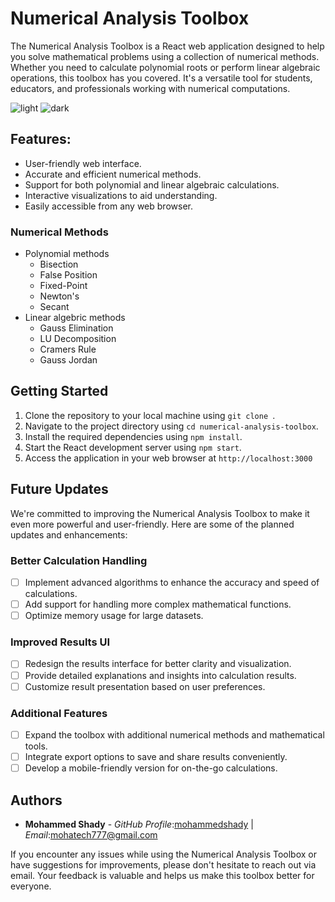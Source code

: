 # Numerical Analysis Toolbox

The Numerical Analysis Toolbox is a React web application designed to help you solve mathematical problems using a collection of numerical methods. Whether you need to calculate polynomial roots or perform linear algebraic operations, this toolbox has you covered. It's a versatile tool for students, educators, and professionals working with numerical computations.

![light](https://i.imgur.com/vkZhds6.png "PolynomialRootImg")
![dark](https://i.imgur.com/GpBlwu3.png "PolynomialRootImg")

## Features:

- User-friendly web interface.
- Accurate and efficient numerical methods.
- Support for both polynomial and linear algebraic calculations.
- Interactive visualizations to aid understanding.
- Easily accessible from any web browser.

### Numerical Methods

- Polynomial methods
  - Bisection
  - False Position
  - Fixed-Point
  - Newton's
  - Secant
- Linear algebric methods
  - Gauss Elimination
  - LU Decomposition
  - Cramers Rule
  - Gauss Jordan

## Getting Started

1. Clone the repository to your local machine using `git clone `.
2. Navigate to the project directory using `cd numerical-analysis-toolbox`.
3. Install the required dependencies using `npm install`.
4. Start the React development server using `npm start`.
5. Access the application in your web browser at `http://localhost:3000`

## Future Updates

We're committed to improving the Numerical Analysis Toolbox to make it even more powerful and user-friendly. Here are some of the planned updates and enhancements:

### Better Calculation Handling

- [ ] Implement advanced algorithms to enhance the accuracy and speed of calculations.
- [ ] Add support for handling more complex mathematical functions.
- [ ] Optimize memory usage for large datasets.

### Improved Results UI

- [ ] Redesign the results interface for better clarity and visualization.
- [ ] Provide detailed explanations and insights into calculation results.
- [ ] Customize result presentation based on user preferences.

### Additional Features

- [ ] Expand the toolbox with additional numerical methods and mathematical tools.
- [ ] Integrate export options to save and share results conveniently.
- [ ] Develop a mobile-friendly version for on-the-go calculations.

## Authors

- **Mohammed Shady** - _GitHub Profile_:[mohammedshady](https://github.com/mohammedshady) | _Email_:mohatech777@gmail.com

If you encounter any issues while using the Numerical Analysis Toolbox or have suggestions for improvements, please don't hesitate to reach out via email. Your feedback is valuable and helps us make this toolbox better for everyone.
